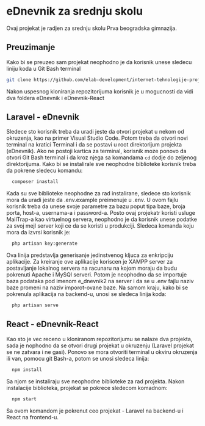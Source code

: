 # eDnevnik za srednju skolu

Ovaj projekat je radjen za srednju skolu Prva beogradska gimnazija.

## Preuzimanje

Kako bi se preuzeo sam projekat neophodno je da korisnik unese sledecu liniju koda u Git Bash terminal

```bash
git clone https://github.com/elab-development/internet-tehnologije-projekat-e-dnevnik_2020_0038.git
```

Nakon uspesnog kloniranja repozitorijuma korisnik je u mogucnosti da vidi dva foldera eDnevnik i eDnevnik-React

## Laravel - eDnevnik

Sledece sto korisnik treba da uradi jeste da otvori projekat u nekom od okruzenja, kao na primer Visual Studio Code.
Potom treba da otvori novi terminal na kratici Terminal i da se postavi u root direktorijum projekta (eDnevnik).
Ako ne postoji kartica za terminal, korisnik moze ponovo da otvori Git Bash terminal i da kroz njega sa komandama  `cd` dodje do zeljenog direktorijuma.
Kako bi se instalirale sve neophodne biblioteke korisnik treba da pokrene sledecu komandu:

```bash
  composer inastall
```

Kada su sve biblioteke neophodne za rad instalirane, sledece sto korisnik mora da uradi jeste da .env.example preimenuje u .env.
U ovom fajlu korisnik treba da unese svoje parametre za bazu poput tipa baze, broja porta, host-a, usernama-a i password-a.
Posto ovaj projekatr koristi usluge MailTrap-a kao virtuelnog servera, neophodno je da korisnik unese podatke za svoj mejl server koji ce da se koristi u produkciji.
Sledeca komanda koju mora da izvrsi korisnik je:

```bash
  php artisan key:generate
```
Ova linija predstavlja generisanje jedinstvenog kljuca za enkripciju aplikacije.
Za kreiranje ove aplikacije koriscen je XAMPP server za postavljanje lokalnog servera na racunaru na kojom moraju da budu pokrenuti Apache i MySQl serveri.
Potom je neophodno da se importuje baza podataka pod imenom e_dnevnik2 na server i da se u .env fajlu naziv baze promeni na naziv imporot-ovane baze.
Na samom kraju, kako bi se pokrenula aplikacija na backend-u, unosi se sledeca linija koda:

```bash
  php artisan serve
```

## React - eDnevnik-React

Kao sto je vec receno u kloniranom repozitorijumu se nalaze dva projekta, sada je nophodno da se otvori drugi projekat u okruzenju (Laravel projekat se ne zatvara i ne gasi).
Ponovo se mora otvoriti terminal u okviru okruzenja ili van, pomocu git Bash-a, potom se unosi sledeca linija:

```bash
  npm install
```

Sa njom se instaliraju sve neophodne biblioteke za rad projekta. Nakon instalacije biblioteka, projekat se pokrece sledecom komadnom:

```bash
  npm start
```

Sa ovom komandom je pokrenut ceo projekat - Laravel na backend-u i React na frontend-u.
